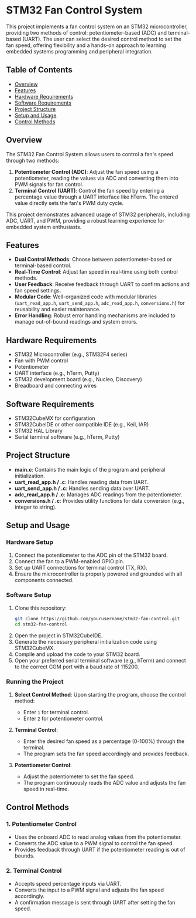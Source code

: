 # STM32 Fan Control System

This project implements a fan control system on an STM32 microcontroller, providing two methods of control: potentiometer-based (ADC) and terminal-based (UART). The user can select the desired control method to set the fan speed, offering flexibility and a hands-on approach to learning embedded systems programming and peripheral integration.

## Table of Contents
- [Overview](#overview)
- [Features](#features)
- [Hardware Requirements](#hardware-requirements)
- [Software Requirements](#software-requirements)
- [Project Structure](#project-structure)
- [Setup and Usage](#setup-and-usage)
- [Control Methods](#control-methods)

## Overview

The STM32 Fan Control System allows users to control a fan's speed through two methods:
1. **Potentiometer Control (ADC)**: Adjust the fan speed using a potentiometer, reading the values via ADC and converting them into PWM signals for fan control.
2. **Terminal Control (UART)**: Control the fan speed by entering a percentage value through a UART interface like hTerm. The entered value directly sets the fan's PWM duty cycle.

This project demonstrates advanced usage of STM32 peripherals, including ADC, UART, and PWM, providing a robust learning experience for embedded system enthusiasts.

## Features

- **Dual Control Methods**: Choose between potentiometer-based or terminal-based control.
- **Real-Time Control**: Adjust fan speed in real-time using both control methods.
- **User Feedback**: Receive feedback through UART to confirm actions and fan speed settings.
- **Modular Code**: Well-organized code with modular libraries (`uart_read_app.h`, `uart_send_app.h`, `adc_read_app.h`, `conversions.h`) for reusability and easier maintenance.
- **Error Handling**: Robust error handling mechanisms are included to manage out-of-bound readings and system errors.

## Hardware Requirements

- STM32 Microcontroller (e.g., STM32F4 series)
- Fan with PWM control
- Potentiometer
- UART interface (e.g., hTerm, Putty)
- STM32 development board (e.g., Nucleo, Discovery)
- Breadboard and connecting wires

## Software Requirements

- STM32CubeMX for configuration
- STM32CubeIDE or other compatible IDE (e.g., Keil, IAR)
- STM32 HAL Library
- Serial terminal software (e.g., hTerm, Putty)

## Project Structure

- **main.c**: Contains the main logic of the program and peripheral initialization.
- **uart_read_app.h / .c**: Handles reading data from UART.
- **uart_send_app.h / .c**: Handles sending data over UART.
- **adc_read_app.h / .c**: Manages ADC readings from the potentiometer.
- **conversions.h / .c**: Provides utility functions for data conversion (e.g., integer to string).

## Setup and Usage

### Hardware Setup

1. Connect the potentiometer to the ADC pin of the STM32 board.
2. Connect the fan to a PWM-enabled GPIO pin.
3. Set up UART connections for terminal control (TX, RX).
4. Ensure the microcontroller is properly powered and grounded with all components connected.

### Software Setup

1. Clone this repository:
   ```bash
   git clone https://github.com/yourusername/stm32-fan-control.git
   cd stm32-fan-control
   ```
2. Open the project in STM32CubeIDE.
3. Generate the necessary peripheral initialization code using STM32CubeMX.
4. Compile and upload the code to your STM32 board.
5. Open your preferred serial terminal software (e.g., hTerm) and connect to the correct COM port with a baud rate of 115200.

### Running the Project

1. **Select Control Method**: Upon starting the program, choose the control method:
   - Enter `1` for terminal control.
   - Enter `2` for potentiometer control.
   
2. **Terminal Control**:
   - Enter the desired fan speed as a percentage (0-100%) through the terminal.
   - The program sets the fan speed accordingly and provides feedback.

3. **Potentiometer Control**:
   - Adjust the potentiometer to set the fan speed.
   - The program continuously reads the ADC value and adjusts the fan speed in real-time.

## Control Methods

### 1. Potentiometer Control

- Uses the onboard ADC to read analog values from the potentiometer.
- Converts the ADC value to a PWM signal to control the fan speed.
- Provides feedback through UART if the potentiometer reading is out of bounds.

### 2. Terminal Control

- Accepts speed percentage inputs via UART.
- Converts the input to a PWM signal and adjusts the fan speed accordingly.
- A confirmation message is sent through UART after setting the fan speed.

